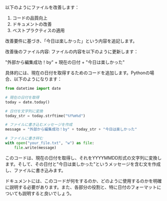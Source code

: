 以下のようにファイルを改善します：

1. コードの品質向上
2. ドキュメントの改善
3. ベストプラクティスの適用

改善要件に基づき、「今日は楽しかった」という内容を追記します。

改善後のファイル内容:
ファイルの内容を以下のように更新します：

"外部から編集成功！by" + 現在の日付 + "今日は楽しかった"

具体的には、現在の日付を取得するためのコードを追加します。Pythonの場合、以下のようになります：

```python
from datetime import date

# 現在の日付を取得
today = date.today()

# 日付を文字列に変換
today_str = today.strftime("%Y%m%d")

# ファイルに書き込むメッセージを作成
message = "外部から編集成功！by" + today_str + "今日は楽しかった"

# ファイルに書き辡む
with open("your_file.txt", "w") as file:
    file.write(message)
```

このコードは、現在の日付を取得し、それをYYYYMMDD形式の文字列に変換します。そして、その日付と"今日は楽しかった"というメッセージを含む文を作成し、ファイルに書き込みます。

ドキュメントには、このコードが何をするのか、どのように使用するのかを明確に説明する必要があります。また、各部分の役割と、特に日付のフォーマットについても説明すると良いでしょう。